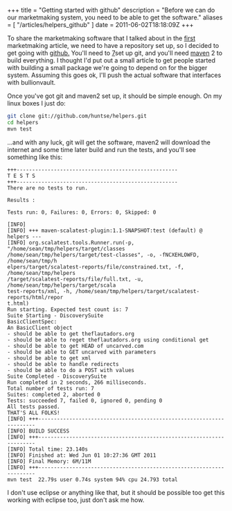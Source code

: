 +++
title = "Getting started with github"
description = "Before we can do our marketmaking system, you need to be able to get the software."
aliases = [ "/articles/helpers_github" ]
date = 2011-06-02T18:18:09Z
+++


To share the marketmaking software that I talked about in the [first][5]
marketmaking article, we need to have a repository set up, so I decided
to get going with [github.][6] You'll need to [7]set up git, and you'll
need [maven][8] 2 to build everything. I thought I'd put out a small
article to get people started with building a small package we're going
to depend on for the bigger system. Assuming this goes ok, I'll push
the actual software that interfaces with bullionvault.

Once you've got git and maven2 set up, it should be simple enough. On
my linux boxes I just do:
```sh
git clone git://github.com/huntse/helpers.git
cd helpers
mvn test
```

...and with any luck, git will get the software, maven2 will download
the internet and some time later build and run the tests, and you'll
see something like this:
```
+++----------------------------------------------------
T E S T S
+++----------------------------------------------------
There are no tests to run.

Results :

Tests run: 0, Failures: 0, Errors: 0, Skipped: 0

[INFO]
[INFO] +++ maven-scalatest-plugin:1.1-SNAPSHOT:test (default) @ helpers ---
[INFO] org.scalatest.tools.Runner.run(-p, "/home/sean/tmp/helpers/target/classes
/home/sean/tmp/helpers/target/test-classes", -o, -fNCXEHLOWFD, /home/sean/tmp/h
elpers/target/scalatest-reports/file/constrained.txt, -f, /home/sean/tmp/helpers
/target/scalatest-reports/file/full.txt, -u, /home/sean/tmp/helpers/target/scala
test-reports/xml, -h, /home/sean/tmp/helpers/target/scalatest-reports/html/repor
t.html)
Run starting. Expected test count is: 7
Suite Starting - DiscoverySuite
BasicClientSpec:
An BasicClient object
- should be able to get theflautadors.org
- should be able to reget theflautadors.org using conditional get
- should be able to get HEAD of uncarved.com
- should be able to GET uncarved with parameters
- should be able to get xml
- should be able to handle redirects
- should be able to do a POST with values
Suite Completed - DiscoverySuite
Run completed in 2 seconds, 266 milliseconds.
Total number of tests run: 7
Suites: completed 2, aborted 0
Tests: succeeded 7, failed 0, ignored 0, pending 0
All tests passed.
THAT'S ALL FOLKS!
[INFO] +++---------------------------------------------------------------------
[INFO] BUILD SUCCESS
[INFO] +++---------------------------------------------------------------------
[INFO] Total time: 23.140s
[INFO] Finished at: Wed Jun 01 10:27:36 GMT 2011
[INFO] Final Memory: 6M/11M
[INFO] +++---------------------------------------------------------------------
mvn test  22.79s user 0.74s system 94% cpu 24.793 total
```

I don't use eclipse or anything like that, but it should be possible
too get this working with eclipse too, just don't ask me how.

[1]: http://www.uncarved.com/articles/helpers_github
[2]: http://www.uncarved.com/
[3]: http://www.uncarved.com/articles/contact
[4]: http://www.uncarved.com/login/
[5]: /articles/mm_1
[6]: http://github.com/
[7]: http://help.github.com/set-up-git-redirect
[8]: http://maven.apache.org/
[9]: http://www.uncarved.com/tags/computers
